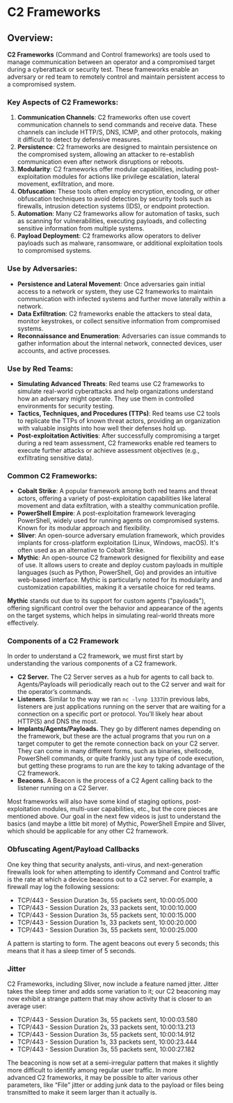 # C2 Frameworks

## Overview:

**C2 Frameworks** (Command and Control frameworks) are tools used to manage communication between an operator and a compromised target during a cyberattack or security test. These frameworks enable an adversary or red team to remotely control and maintain persistent access to a compromised system.

### Key Aspects of C2 Frameworks:

1. **Communication Channels**: C2 frameworks often use covert communication channels to send commands and receive data. These channels can include HTTP/S, DNS, ICMP, and other protocols, making it difficult to detect by defensive measures.
2. **Persistence**: C2 frameworks are designed to maintain persistence on the compromised system, allowing an attacker to re-establish communication even after network disruptions or reboots.
3. **Modularity**: C2 frameworks offer modular capabilities, including post-exploitation modules for actions like privilege escalation, lateral movement, exfiltration, and more.
4. **Obfuscation**: These tools often employ encryption, encoding, or other obfuscation techniques to avoid detection by security tools such as firewalls, intrusion detection systems (IDS), or endpoint protection.
5. **Automation**: Many C2 frameworks allow for automation of tasks, such as scanning for vulnerabilities, executing payloads, and collecting sensitive information from multiple systems.
6. **Payload Deployment**: C2 frameworks allow operators to deliver payloads such as malware, ransomware, or additional exploitation tools to compromised systems.

### Use by Adversaries:

- **Persistence and Lateral Movement**: Once adversaries gain initial access to a network or system, they use C2 frameworks to maintain communication with infected systems and further move laterally within a network.
- **Data Exfiltration**: C2 frameworks enable the attackers to steal data, monitor keystrokes, or collect sensitive information from compromised systems.
- **Reconnaissance and Enumeration**: Adversaries can issue commands to gather information about the internal network, connected devices, user accounts, and active processes.

### Use by Red Teams:

- **Simulating Advanced Threats**: Red teams use C2 frameworks to simulate real-world cyberattacks and help organizations understand how an adversary might operate. They use them in controlled environments for security testing.
- **Tactics, Techniques, and Procedures (TTPs)**: Red teams use C2 tools to replicate the TTPs of known threat actors, providing an organization with valuable insights into how well their defenses hold up.
- **Post-exploitation Activities**: After successfully compromising a target during a red team assessment, C2 frameworks enable red teamers to execute further attacks or achieve assessment objectives (e.g., exfiltrating sensitive data).

### Common C2 Frameworks:

- **Cobalt Strike**: A popular framework among both red teams and threat actors, offering a variety of post-exploitation capabilities like lateral movement and data exfiltration, with a stealthy communication profile.
- **PowerShell Empire**: A post-exploitation framework leveraging PowerShell, widely used for running agents on compromised systems. Known for its modular approach and flexibility.
- **Sliver**: An open-source adversary emulation framework, which provides implants for cross-platform exploitation (Linux, Windows, macOS). It's often used as an alternative to Cobalt Strike.
- **Mythic**: An open-source C2 framework designed for flexibility and ease of use. It allows users to create and deploy custom payloads in multiple languages (such as Python, PowerShell, Go) and provides an intuitive web-based interface. Mythic is particularly noted for its modularity and customization capabilities, making it a versatile choice for red teams.

**Mythic** stands out due to its support for custom agents ("payloads"), offering significant control over the behavior and appearance of the agents on the target systems, which helps in simulating real-world threats more effectively.

### **Components of a C2 Framework**

In order to understand a C2 framework, we must first start by understanding the various components of a C2 framework. 

- **C2 Server.** The C2 Server serves as a hub for agents to call back to. Agents/Payloads will periodically reach out to the C2 server and wait for the operator’s commands.
- **Listeners**. Similar to the way we ran  `nc -lvnp 1337`in previous labs, listeners are just applications running on the server that are waiting for a connection on a specific port or protocol. You’ll likely hear about HTTP(S) and DNS the most.
- **Implants/Agents/Payloads.** They go by different names depending on the framework, but these are the actual programs that you run on a target computer to get the remote connection back on your C2 server. They can come in many different forms, such as binaries, shellcode, PowerShell commands, or quite frankly just any type of code execution, but getting these programs to run are the key to taking advantage of the C2 framework.
- **Beacons.** A Beacon is the process of a C2 Agent calling back to the listener running on a C2 Server.

Most frameworks will also have some kind of staging options, post-exploitation modules, multi-user capabilities, etc., but the core pieces are mentioned above. Our goal in the next few videos is just to understand the basics (and maybe a little bit more) of Mythic, PowerShell Empire and Sliver, which should be applicable for any other C2 framework.

### **Obfuscating Agent/Payload Callbacks**

One key thing that security analysts, anti-virus, and next-generation firewalls look for when attempting to identify Command and Control traffic is the rate at which a device beacons out to a C2 server. For example, a firewall may log the following sessions:

- TCP/443 - Session Duration 3s, 55 packets sent, 10:00:05.000
- TCP/443 - Session Duration 2s, 33 packets sent, 10:00:10.000
- TCP/443 - Session Duration 3s, 55 packets sent, 10:00:15.000
- TCP/443 - Session Duration 1s, 33 packets sent, 10:00:20.000
- TCP/443 - Session Duration 3s, 55 packets sent, 10:00:25.000

A pattern is starting to form. The agent beacons out every 5 seconds; this means that it has a sleep timer of 5 seconds.

### **Jitter**

C2 Frameworks, including Sliver, now include a feature named jitter. Jitter takes the sleep timer and adds some variation to it; our C2 beaconing may now exhibit a strange pattern that may show activity that is closer to an average user:

- TCP/443 - Session Duration 3s, 55 packets sent, 10:00:03.580
- TCP/443 - Session Duration 2s, 33 packets sent, 10:00:13.213
- TCP/443 - Session Duration 3s, 55 packets sent, 10:00:14.912
- TCP/443 - Session Duration 1s, 33 packets sent, 10:00:23.444
- TCP/443 - Session Duration 3s, 55 packets sent, 10:00:27.182

The beaconing is now set at a semi-irregular pattern that makes it slightly more difficult to identify among regular user traffic. In more advanced C2 frameworks, it may be possible to alter various other parameters, like “File” jitter or adding junk data to the payload or files being transmitted to make it seem larger than it actually is.

